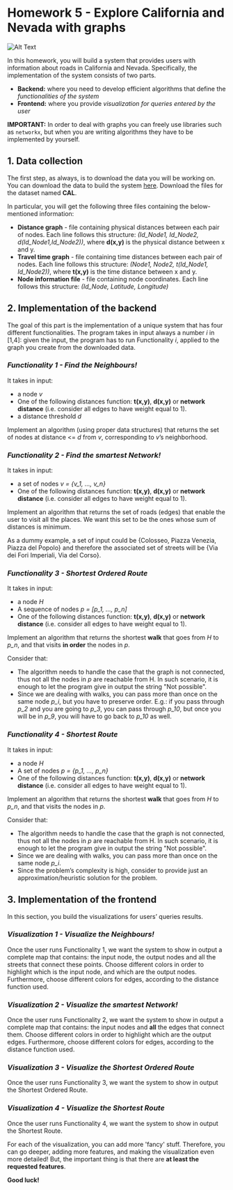 # Homework 5 - Explore California and Nevada with graphs

![Alt Text](https://1igc0ojossa412h1e3ek8d1w-wpengine.netdna-ssl.com/wp-content/uploads/2018/03/9780921338390.jpg)

In this homework, you will build a system that provides users with information about roads in California and Nevada. Specifically, the implementation of the system consists of two parts. 

* __Backend:__ where you need to develop efficient algorithms that define the *functionalities of the system*
* __Frontend:__ where you provide *visualization for queries entered by the user*

__IMPORTANT:__ In order to deal with graphs you can freely use libraries such as `networkx`, but when you are writing algorithms they have to be implemented by yourself.


## 1. Data collection

The first step, as always, is to download the data you will be working on. You can download the data to build the system [here](http://users.diag.uniroma1.it/challenge9/download.shtml). Download the files for the dataset named **CAL**.
  
  In particular, you will get the following three files containing the below-mentioned information:
  * __Distance graph__ - file containing physical distances between each pair of nodes. Each line follows this structure: *(Id_Node1, Id_Node2, d(Id_Node1,Id_Node2))*, where __d(x,y)__ is the physical distance between x and y.
  * __Travel time graph__ - file containing time distances between each pair of nodes. Each line follows this structure: *(Node1, Node2, t(Id_Node1, Id_Node2))*, where __t(x,y)__ is the time distance between x and y.
  * __Node information file__  - file containing node coordinates. Each line follows this structure: *(Id_Node, Latitude, Longitude)*


## 2. Implementation of the backend

The goal of this part is the implementation of a unique system that has four different functionalities. The program takes in input always a number _i_ in [1,4]: given the input, the program has to run Functionality _i_,  applied to the graph you create from the downloaded data. 

 ### <i> Functionality 1 - Find the Neighbours! </i>

 It takes in input:
 - a node _v_
 - One of the following distances function: **t(x,y)**, **d(x,y)** or **network distance** (i.e. consider all edges to have weight equal to 1).
 - a distance threshold _d_
    
Implement an algorithm (using proper data structures) that returns the set of nodes at distance <= _d_ from _v_, corresponding to _v_’s neighborhood.



 ### <i> Functionality 2 - Find the smartest Network! </i>

 It takes in input:
 
 - a set of nodes _v = {v\_1, ..., v\_n}_
 - One of the following distances function: **t(x,y)**, **d(x,y)** or **network distance** (i.e. consider all edges to have weight equal to 1).

Implement an algorithm that returns the set of roads (edges) that enable the user to visit all the places. We want this set to be the ones whose sum of distances is minimum.

As a dummy example, a set of input could be {Colosseo, Piazza Venezia, Piazza del Popolo} and therefore the associated set of streets will be {Via dei Fori Imperiali, Via del Corso}.


 ### <i> Functionality 3  - Shortest Ordered Route </i>
 
  It takes in input:
 
 - a node _H_
 - A sequence of nodes _p = [p\_1, ..., p\_n]_
 - One of the following distances function: **t(x,y)**, **d(x,y)** or **network distance** (i.e. consider all edges to have weight equal to 1).

Implement an algorithm that returns the shortest __walk__ that goes from _H_ to _p\_n_, and that visits **in order** the nodes in _p_.

Consider that:
- The algorithm needs to handle the case that the graph is not connected, thus not all the nodes in _p_ are reachable from H. In such scenario, it is enough to let the program give in output the string "Not possible".
- Since we are dealing with walks, you can pass more than once on the same node _p\_i_, but you have to preserve order. E.g.: if you pass through _p\_2_ and you are going to _p\_3_, you can pass through _p\_10_, but once you will be in _p\_9_, you will have to go back to _p\_10_ as well.


 ### <i> Functionality 4 - Shortest Route </i>
   
   It takes in input:
 
 - a node _H_
 - A set of nodes _p = {p\_1, ..., p\_n}_
 - One of the following distances function: **t(x,y)**, **d(x,y)** or **network distance** (i.e. consider all edges to have weight equal to 1).

Implement an algorithm that returns the shortest __walk__ that goes from _H_ to _p\_n_, and that visits the nodes in _p_.

Consider that:
- The algorithm needs to handle the case that the graph is not connected, thus not all the nodes in _p_ are reachable from H. In such scenario, it is enough to let the program give in output the string "Not possible".
- Since we are dealing with walks, you can pass more than once on the same node _p\_i_.
- Since the problem’s complexity is high, consider to provide just an approximation/heuristic solution for the problem. 




## 3. Implementation of the frontend

In this section, you build the visualizations for users’ queries results. 

 ### <i> Visualization 1 - Visualize the Neighbours!</i>
 
Once the user runs Functionality 1, we want the system to show in output a complete map that contains: the input node, the output nodes and all the streets that connect these points. Choose different colors in order to highlight which is the input node, and which are the output nodes. Furthermore, choose different colors for edges, according to the distance function used. 

 ### <i> Visualization 2  - Visualize the smartest Network! </i>
 
 Once the user runs Functionality 2, we want the system to show in output a complete map that contains: the input nodes and **all** the edges that connect them. Choose different colors in order to highlight which are the output edges. Furthermore, choose different colors for edges, according to the distance function used. 

 ### <i> Visualization 3 - Visualize the Shortest Ordered Route </i>

 Once the user runs Functionality 3, we want the system to show in output the Shortest Ordered Route.

 ### <i> Visualization 4 - Visualize the Shortest Route </i>
 
Once the user runs Functionality 4, we want the system to show in output the Shortest Route.

For each of the visualization, you can add more 'fancy' stuff. Therefore, you can go deeper, adding more features, and making the visualization even more detailed! But, the important thing is that there are **at least the requested features**.

**Good luck!** 

